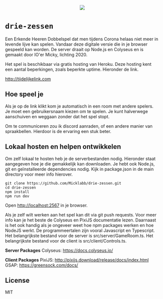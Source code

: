 <div align="center">
  <a href="https://github.com/Micklabb/drie-zessen">
    <img src="https://www.erkendeheeren.nl/wp-content/uploads/2019/07/Erkende-Heeren-op-eenzame-hoogte_3.png" />
  </a>
</div>

# `drie-zessen`

Een Erkende Heeren Dobbelspel dat men tijdens Corona helaas niet meer in levende lijve kan spelen. Vandaar deze digitale versie die in je browser gespeeld kan worden. De server draait op Node.js en Colyseus en is gemaakt door IO'er Micky, lichting 2020. 

Het spel is beschikbaar via gratis hosting van Heroku. Deze hosting kent een aantal beperkingen, zoals beperkte uptime. Hieronder de link.

http://tijdelijkelink.com

## Hoe speel je

Als je op de link klikt kom je automatisch in een room met andere spelers. Je moet een gebruikersnaam kiezen om te spelen. Je kunt halverwege aanschuiven en weggaan zonder dat het spel stopt.

Om te communiceren zou ik discord aanraden, of een andere manier van spraakbellen. Hierdoor is de ervaring een stuk beter.

## Lokaal hosten en helpen ontwikkelen

Om zelf lokaal te hosten heb je de serverbestanden nodig. Hieronder staat aangegeven hoe je die gemakkelijk kan downloaden. Je hebt ook Node.js, git en geïnstalleerde dependencies nodig. Kijk in package.json in de main directory voor meer info hierover.

```
git clone https://github.com/Micklabb/drie-zessen.git
cd drie-zessen
npm install
npm run dev
```

Open [http://localhost:2567](http://localhost:2567) in je browser.

Als je zelf wilt werken aan het spel kan dit via git push requests. Voor meer info kan je het beste de Colyseus en PixiJS documentatie lezen. Daarnaast is het ook handig als je ongeveer weet hoe npm packages werken en hoe NodeJS werkt. De programmeertalen zijn vooral Javascript en Typescript. Het belangrijkste bestand voor de server is src/server/GameRoom.ts. Het belangrijkste bestand voor de client is src/client/Controls.ts.

**Server Packages**
Colyseus: https://docs.colyseus.io/

**Client Packages**
PixiJS: http://pixijs.download/release/docs/index.html
GSAP: https://greensock.com/docs/

## License

MIT